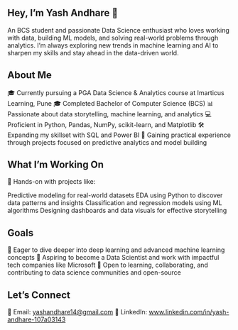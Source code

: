 ## Hey, I’m Yash Andhare 👋
An BCS student and passionate Data Science enthusiast who loves working with data, building ML models, and solving real-world problems through analytics. I’m always exploring new trends in machine learning and AI to sharpen my skills and stay ahead in the data-driven world.

## About Me
🎓 Currently pursuing a PGA Data Science & Analytics course at Imarticus Learning, Pune
🎓 Completed Bachelor of Computer Science (BCS)
📊 Passionate about data storytelling, machine learning, and analytics
💻 Proficient in Python, Pandas, NumPy, scikit-learn, and Matplotlib
🛠️ Expanding my skillset with SQL and Power BI
🤖 Gaining practical experience through projects focused on predictive analytics and model building

##  What I’m Working On
🌱 Hands-on with projects like:

Predictive modeling for real-world datasets
EDA using Python to discover data patterns and insights
Classification and regression models using ML algorithms
Designing dashboards and data visuals for effective storytelling

## Goals
🚀 Eager to dive deeper into deep learning and advanced machine learning concepts
🎯 Aspiring to become a Data Scientist and work with impactful tech companies like Microsoft
🤝 Open to learning, collaborating, and contributing to data science communities and open-source

## Let’s Connect
📧 Email: yashandhare14@gmail.com
💼 LinkedIn: www.linkedin.com/in/yash-andhare-107a03143

